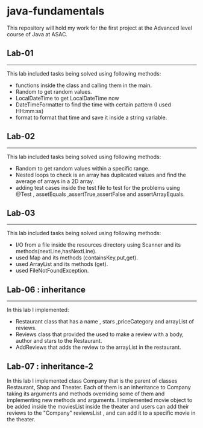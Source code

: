 # java-fundamentals
This repository will hold my work for the first project at the Advanced level course of Java at ASAC. 

## Lab-01
***
This lab included tasks being solved using following methods:
- functions inside the class and calling them in the main.
- Random to get random values.
- LocalDateTime to get LocalDateTime now
- DateTimeFormatter to find the time with certain pattern (I used HH:mm:ss)
- format to format that time and save it inside a string variable. 

## Lab-02 
***
This lab included tasks being solved using following methods:
- Random to get random values within a specific range.
- Nested loops to check is an array has duplicated values and find the average of arrays in a 2D array.
- adding test cases inside the test file to test for the problems using @Test , assetEquals ,assertTrue,assertFalse and assertArrayEquals.

## Lab-03
***
This lab included tasks being solved using following methods:
- I/O from a file inside the resources directory using Scanner and its methods(nextLine,hasNextLine).
- used Map and its methods (containsKey,put,get).
- used ArrayList and its methods (get).
- used FileNotFoundException.


## Lab-06 : inheritance 
***
In this lab I implemented: 
- Restaurant class that has a name , stars ,priceCategory and arrayList of reviews.
- Reviews class that provided the used to  make a review with a body, author and stars to the Restaurant.
- AddReviews that adds the review to the arrayList in the restaurant. 

## Lab-07 : inheritance-2 
In this lab I implemented class Company that is the parent of classes Restaurant, Shop and Theater.
Each of them is an inheritance to Company taking its arguments and methods overriding some of them and implementing new methods and arguments. 
I implemented movie object to be added inside the moviesList inside the theater and users can add their reviews to the "Company" reviewsList , and can add it to a specific movie in the theater. 
